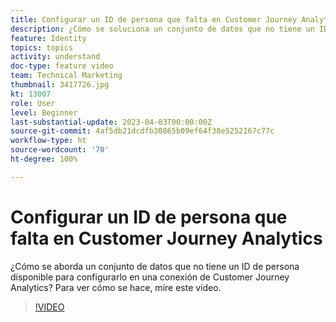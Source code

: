 ```yaml
---
title: Configurar un ID de persona que falta en Customer Journey Analytics
description: ¿Cómo se soluciona un conjunto de datos que no tiene un ID de persona disponible para configurar? Para ver cómo se hace, mire este vídeo.
feature: Identity
topics: topics
activity: understand
doc-type: feature video
team: Technical Marketing
thumbnail: 3417726.jpg
kt: 13007
role: User
level: Beginner
last-substantial-update: 2023-04-03T00:00:00Z
source-git-commit: 4af5db21dcdfb30865b09ef64f38e5252167c77c
workflow-type: ht
source-wordcount: '70'
ht-degree: 100%

---
```


# Configurar un ID de persona que falta en Customer Journey Analytics

¿Cómo se aborda un conjunto de datos que no tiene un ID de persona disponible para configurarlo en una conexión de Customer Journey Analytics? Para ver cómo se hace, mire este vídeo.

>[!VIDEO](https://video.tv.adobe.com/v/3417726/?quality=12&learn=on)
